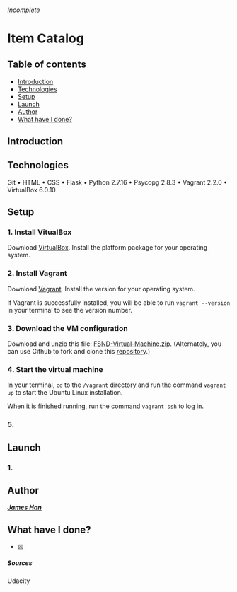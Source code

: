 ###### Incomplete
# Item Catalog


## Table of contents
- [Introduction](#introduction)
- [Technologies](#technologies)
- [Setup](#setup)
- [Launch](#launch)
- [Author](#author)
- [What have I done?](#what-have-i-done)


## Introduction



## Technologies
Git • HTML • CSS • Flask • Python 2.7.16 • Psycopg 2.8.3 • Vagrant 2.2.0 • VirtualBox 6.0.10


## Setup
### 1. Install VitualBox 
Download [VirtualBox](https://www.virtualbox.org/wiki/Downloads). Install the platform package for your operating system.

### 2. Install Vagrant
Download [Vagrant](https://www.vagrantup.com/downloads.html). Install the version for your operating system.

If Vagrant is successfully installed, you will be able to run `vagrant --version`   in your terminal to see the version number.

### 3. Download the VM configuration
Download and unzip this file: [FSND-Virtual-Machine.zip](https://s3.amazonaws.com/video.udacity-data.com/topher/2018/April/5acfbfa3_fsnd-virtual-machine/fsnd-virtual-machine.zip).
(Alternately, you can use Github to fork and clone this [repository](https://github.com/udacity/fullstack-nanodegree-vm).)

### 4. Start the virtual machine
In your terminal, `cd` to the `/vagrant` directory and run the command `vagrant up` to start the Ubuntu Linux installation.

When it is finished running, run the command `vagrant ssh` to log in.

### 5. 


## Launch
### 1. 


## Author
***[James Han](https://www.linkedin.com/in/question-not-doubt/)***


## What have I done?
- [x] 


##### Sources
Udacity